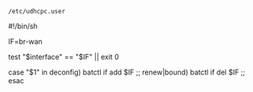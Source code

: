 `/etc/udhcpc.user`

  #!/bin/sh
  
  IF=br-wan

  test "$interface" == "$IF" || exit 0
  
  case "$1" in
  	deconfig)
  		batctl if add $IF
  	;;
  	renew|bound)
  		batctl if del $IF
  	;;
  esac

